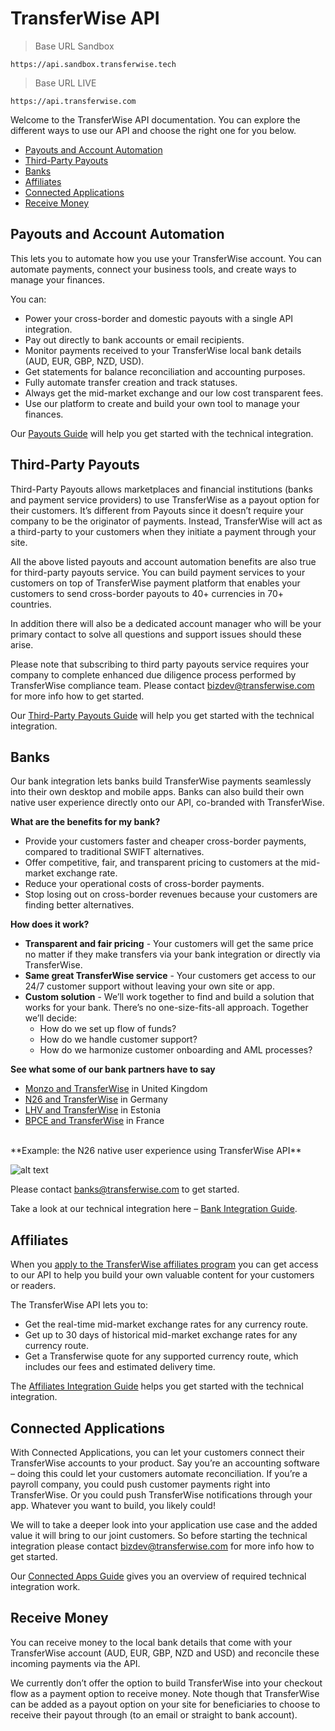 # TransferWise API
> Base URL Sandbox

```shell
https://api.sandbox.transferwise.tech
```

> Base URL LIVE

```shell
https://api.transferwise.com
```

Welcome to the TransferWise API documentation. You can explore the different ways to use our API and choose the right one for you below. 

* [Payouts and Account Automation](#transferwise-api-payouts-and-account-automation) 
* [Third-Party Payouts](#transferwise-api-third-party-payouts) 
* [Banks](#transferwise-api-banks) 
* [Affiliates](#transferwise-api-affiliates) 
* [Connected Applications](#transferwise-api-connected-applications) 
* [Receive Money](#transferwise-api-receive-money)

## Payouts and Account Automation
This lets you to automate how you use your TransferWise account. You can automate payments, connect your business tools, and create ways to manage your finances. 

You can:
<ul> 
  <li>Power your cross-border and domestic payouts with a single API integration.</li>
  <li>Pay out directly to bank accounts or email recipients.</li>
  <li>Monitor payments received to your TransferWise local bank details (AUD, EUR, GBP, NZD, USD).</li> 
  <li>Get statements for balance reconciliation and accounting purposes.</li>
  <li>Fully automate transfer creation and track statuses.</li>
  <li>Always get the mid-market exchange and our low cost transparent fees.</li>
  <li>Use our platform to create and build your own tool to manage your finances.</li>
</ul>

Our [Payouts Guide](#payouts-guide) will help you get started with the technical integration.


## Third-Party Payouts
Third-Party Payouts allows marketplaces and financial institutions (banks and payment service providers) to use TransferWise as a payout option for their customers.
It’s different from Payouts since it doesn’t require your company to be the originator of payments. 
Instead, TransferWise will act as a third-party to your customers when they initiate a payment through your site.  

All the above listed payouts and account automation benefits are also true for third-party payouts service. 
You can build payment services to your customers on top of TransferWise payment platform that enables your customers to send cross-border payouts to 40+ currencies in 70+ countries. 

In addition there will also be a dedicated account manager who will be your primary contact 
to solve all questions and support issues should these arise. 

Please note that subscribing to third party payouts service requires your company to complete enhanced due diligence process performed by TransferWise compliance team. 
Please contact [bizdev@transferwise.com](mailto:bizdev@transferwise.com) for more info how to get started.

Our [Third-Party Payouts Guide](#third-party-payouts-guide) will help you get started with the technical integration.


## Banks
Our bank integration lets banks build TransferWise payments seamlessly into their own desktop and mobile apps. Banks can also build their own native user experience directly onto our API, co-branded with TransferWise.

**What are the benefits for my bank?**

* Provide your customers faster and cheaper cross-border payments, compared to traditional SWIFT alternatives.
* Offer competitive, fair, and transparent pricing to customers at the mid-market exchange rate.
* Reduce your operational costs of cross-border payments.
* Stop losing out on cross-border revenues because your customers are finding better alternatives.

**How does it work?**

<ul>
  <li><b>Transparent and fair pricing</b> - Your customers will get the same price no matter if they make transfers via your bank integration or directly via TransferWise.</li> 
  <li><b>Same great TransferWise service</b> - Your customers get access to our 24/7 customer support without leaving your own site or app. </li>
  <li><b>Custom solution</b> - We’ll work together to find and build a solution that works for your bank. There’s no one-size-fits-all approach. Together we’ll decide:
    <ul>
      <li>How do we set up flow of funds? </li>
      <li>How do we handle customer support?</li>
      <li>How do we harmonize customer onboarding and AML processes? </li>
    </ul>  
  </li>
</ul>

**See what some of our bank partners have to say**

* [Monzo and TransferWise](https://monzo.com/blog/2018/06/25/monzo-international-transfers) in United Kingdom 
* [N26 and TransferWise](https://n26.com/en-eu/transferwise) in Germany
* [LHV and TransferWise](https://www.lhv.ee/en/transferwise) in Estonia
* [BPCE and TransferWise](https://www.bankingtech.com/2018/06/bpce-natixis-and-transferwise-team-for-affordable-cross-border-remittances) in France

<br/>
**Example: the N26 native user experience using TransferWise API**

![alt text](https://image.ibb.co/m8kXTv/tw_n26_example.png "N26 User Experience")

Please contact [banks@transferwise.com](mailto:banks@transferwise.com) to get started.

Take a look at our technical integration here – [Bank Integration Guide](#bank-integrations-guide).

## Affiliates

When you [apply to the TransferWise affiliates program](https://transferwise.com/partnerwise) you can get access to our API to help you build your own valuable content for your customers or readers.

The TransferWise API lets you to:
<ul>
    <li>Get the real-time mid-market exchange rates for any currency route.</li>
    <li>Get up to 30 days of historical mid-market exchange rates for any currency route.</li>
    <li>Get a Transferwise quote for any supported currency route, which includes our fees and estimated delivery time.</li>
</ul>

The [Affiliates Integration Guide](#affiliates-integration-guide) helps you get started with the technical integration.

## Connected Applications
With Connected Applications, you can let your customers connect their TransferWise accounts to your product. Say you’re an accounting software – doing this could let your customers automate reconciliation. If you’re a payroll company, you could push customer payments right into TransferWise. Or you could push TransferWise notifications through your app. Whatever you want to build, you likely could! 

We will to take a deeper look into your application use case and the added value it will bring to our joint customers. So before starting the technical integration please contact [bizdev@transferwise.com](mailto:bizdev@transferwise.com) for more info how to get started.

Our [Connected Apps Guide](#connected-apps-guide) gives you an overview of required technical integration work.

## Receive Money
You can receive money to the local bank details that come with your TransferWise account (AUD, EUR, GBP, NZD and USD) and reconcile these incoming payments via the API. 

We currently don’t offer the option to build TransferWise into your checkout flow as a payment option to receive money. Note though that TransferWise can be added as a payout option on your site for beneficiaries to choose to receive their payout through (to an email or straight to bank account).
